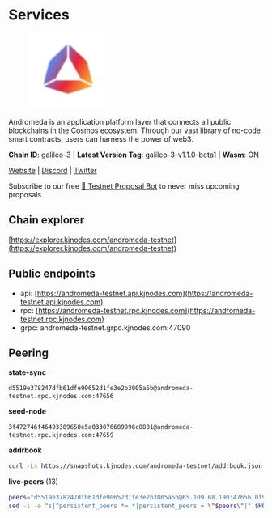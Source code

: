# Services

<figure><img src="https://raw.githubusercontent.com/kj89/cosmos-images/main/logos/andromeda.png" width="150" alt=""><figcaption></figcaption></figure>

Andromeda is an application platform layer that connects all  public blockchains in the Cosmos ecosystem. Through our vast  library of no-code smart contracts, users can harness the power of web3.

**Chain ID**: galileo-3 | **Latest Version Tag**: galileo-3-v1.1.0-beta1 | **Wasm**: ON

[Website](https://www.andromedaprotocol.io) | [Discord](https://discord.gg/wzM3kSN3sE) | [Twitter](https://twitter.com/andromedaprot)



Subscribe to our free [🤖 Testnet Proposal Bot](https://t.me/kjnodes_testnet_proposal_bot) to never miss upcoming proposals


## Chain explorer
[https://explorer.kjnodes.com/andromeda-testnet](https://explorer.kjnodes.com/andromeda-testnet)

## Public endpoints

* api: [https://andromeda-testnet.api.kjnodes.com](https://andromeda-testnet.api.kjnodes.com)
* rpc: [https://andromeda-testnet.rpc.kjnodes.com](https://andromeda-testnet.rpc.kjnodes.com)
* grpc: andromeda-testnet.grpc.kjnodes.com:47090

## Peering

**state-sync**

```text
d5519e378247dfb61dfe90652d1fe3e2b3005a5b@andromeda-testnet.rpc.kjnodes.com:47656
```

**seed-node**

```text
3f472746f46493309650e5a033076689996c8881@andromeda-testnet.rpc.kjnodes.com:47659
```

**addrbook**
```bash
curl -Ls https://snapshots.kjnodes.com/andromeda-testnet/addrbook.json > $HOME/.andromedad/config/addrbook.json
```

**live-peers** (13)
```bash
peers="d5519e378247dfb61dfe90652d1fe3e2b3005a5b@65.109.68.190:47656,0f966c78a7ac4722bd389f5c010efb8235ca8f73@65.108.227.112:14656,4d4ef8f6ff2f1ac8ba5e102e858f6ecbd0d3dda1@31.220.84.3:26656,00cedd85b1f6a2c859a8c6116b9578e1cc2623c6@51.222.44.116:30656,debdccc98a2f6ed72561d7866381003903197935@144.126.142.78:29656,94fdba93b79d27701896d65d8e60155e06326532@65.109.63.110:15656,05b853c6022c51b2065665e66876e27aee9fed59@149.102.140.189:26656,d30a56dd61de5b3e8d36bf40cb0a15add3915c91@195.3.223.33:37656,7e36c0540c2b8fa6032acbf1d02bd5ea02d39246@198.199.70.10:26656,0cc98f28ed826b3b43d2c88deb214ff01b36f6ce@159.69.126.18:15656,62f7aaafd73816bdaf685a6270541c1d1f8162ad@155.133.27.170:26656,4a369367f8ee97c976330f9be79da387d11a0340@65.108.194.44:28656,df7cf95427701d6d00797042fb8548a7f8eeeb6e@172.104.159.69:55716"
sed -i -e "s|^persistent_peers *=.*|persistent_peers = \"$peers\"|" $HOME/.andromedad/config/config.toml
```
